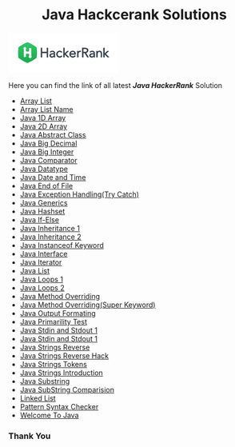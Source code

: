 <h1 align=center><b>Java Hackcerank Solutions</b></h1>

<p align=center,l><img src=hack.png wigth=40 height=80></img></p>

<p> Here you can find the link of all latest <b><i>Java HackerRank</i></b> Solution</p>
  
  - [Array List](https://github.com/Psingh12354/Java-HackeRank/blob/master/ArrayList.java)
  - [Array List Name](https://github.com/Psingh12354/Java-HackeRank/blob/master/ArrayListName.java)
  - [Java 1D Array](https://github.com/Psingh12354/Java-HackeRank/blob/master/Java%201D%20Array)
  - [Java 2D Array](https://github.com/Psingh12354/Java-HackeRank/blob/master/Java%202D%20Array)
  - [Java Abstract Class](https://github.com/Psingh12354/Java-HackeRank/blob/master/Java%20Abstract%20Class)
  - [Java Big Decimal](https://github.com/Psingh12354/Java-HackeRank/blob/master/Java%20BigDecimal)
  - [Java Big Integer](https://github.com/Psingh12354/Java-HackeRank/blob/master/Java%20BigInteger)
  - [Java Comparator](https://github.com/Psingh12354/Java-HackeRank/blob/master/Java%20Comparator)
  - [Java Datatype](https://github.com/Psingh12354/Java-HackeRank/blob/master/Java%20Datatypes)
  - [Java Date and Time](https://github.com/Psingh12354/Java-HackeRank/blob/master/Java%20Date%20and%20Time)
  - [Java End of File](https://github.com/Psingh12354/Java-HackeRank/blob/master/Java%20End-of-file)
  - [Java Exception Handling(Try Catch)](https://github.com/Psingh12354/Java-HackeRank/blob/master/Java%20Exception%20Handling%20(Try-catch))
  - [Java Generics](https://github.com/Psingh12354/Java-HackeRank/blob/master/Java%20Generics)
  - [Java Hashset](https://github.com/Psingh12354/Java-HackeRank/blob/master/Java%20Hashset)
  - [Java If-Else](https://github.com/Psingh12354/Java-HackeRank/blob/master/Java%20If-Else.java)
  - [Java Inheritance 1](https://github.com/Psingh12354/Java-HackeRank/blob/master/Java%20Inheritance%20I)
  - [Java Inheritance 2](https://github.com/Psingh12354/Java-HackeRank/blob/master/Java%20Inheritance%20II)
  - [Java Instanceof Keyword](https://github.com/Psingh12354/Java-HackeRank/blob/master/Java%20Instanceof%20keyword)
  - [Java Interface](https://github.com/Psingh12354/Java-HackeRank/blob/master/Java%20Interface)
  - [Java Iterator](https://github.com/Psingh12354/Java-HackeRank/blob/master/Java%20Iterator)
  - [Java List](https://github.com/Psingh12354/Java-HackeRank/blob/master/Java%20List)
  - [Java Loops 1](https://github.com/Psingh12354/Java-HackeRank/blob/master/Java%20Loops%20I.java)
  - [Java Loops 2](https://github.com/Psingh12354/Java-HackeRank/blob/master/Java%20Loops%20II)
  - [Java Method Overriding](https://github.com/Psingh12354/Java-HackeRank/blob/master/Java%20Method%20Overriding)
  - [Java Method Overriding(Super Keyword)](https://github.com/Psingh12354/Java-HackeRank/blob/master/Java%20Method%20Overriding%202%20(Super%20Keyword))
  - [Java Output Formating](https://github.com/Psingh12354/Java-HackeRank/blob/master/Java%20Output%20Formatting.java)  
  - [Java Primarility Test](https://github.com/Psingh12354/Java-HackeRank/blob/master/Java%20Primality%20Test)
  - [Java Stdin and Stdout 1](https://github.com/Psingh12354/Java-HackeRank/blob/master/Java%20Stdin%20and%20Stdout%20I.java)
  - [Java Stdin and Stdout 1](https://github.com/Psingh12354/Java-HackeRank/blob/master/Java%20Stdin%20and%20Stdout%20II.java)
  - [Java Strings Reverse](https://github.com/Psingh12354/Java-HackeRank/blob/master/Java%20String%20Reverse) 
  - [Java Strings Reverse Hack](https://github.com/Psingh12354/Java-HackeRank/blob/master/Java%20String%20Reverse%20Hack)
  - [Java Strings Tokens](https://github.com/Psingh12354/Java-HackeRank/blob/master/Java%20String%20Tokens)
  - [Java Strings Introduction](https://github.com/Psingh12354/Java-HackeRank/blob/master/Java%20Strings%20Introduction)
  - [Java Substring](https://github.com/Psingh12354/Java-HackeRank/blob/master/Java%20Substring) 
  - [Java SubString Comparision](https://github.com/Psingh12354/Java-HackeRank/blob/master/Java%20Substring%20Comparisons)
  - [Linked List](https://github.com/Psingh12354/Java-HackeRank/blob/master/LinkedListJa.java)
  - [Pattern Syntax Checker](https://github.com/Psingh12354/Java-HackeRank/blob/master/Pattern%20Syntax%20Checker)
  - [Welcome To Java](https://github.com/Psingh12354/Java-HackeRank/blob/master/Welcome%20to%20Java!.java) 

### Thank You 
